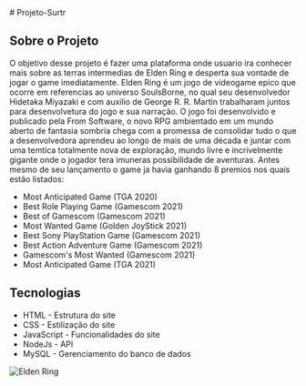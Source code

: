<div style= "width: 50%">
# Projeto-Surtr
</div>

## Sobre o Projeto

O objetivo desse projeto é fazer uma plataforma onde usuario ira conhecer mais sobre as terras intermedias de Elden Ring e desperta sua vontade de jogar o game imediatamente. Elden Ring é um jogo de videogame epico que ocorre em referencias ao universo SoulsBorne, no qual seu desenvolvedor Hidetaka Miyazaki e com auxilio de George R. R. Martin trabalharam juntos para desenvolvetura do jogo e sua narração. O jogo foi desenvolvido e publicado pela From Software, o novo RPG ambientado em um mundo aberto de fantasia sombria chega com a promessa de consolidar tudo o que a desenvolvedora aprendeu ao longo de mais de uma década e juntar com uma temtica totalmente nova de exploração, mundo livre e incrivelmente gigante onde o jogador tera imuneras possibilidade de aventuras. Antes mesmo de seu lançamento o game ja havia ganhando 8 premios nos quais estão listados:

- Most Anticipated Game (TGA 2020)
- Best Role Playing Game (Gamescom 2021)
- Best of Gamescom (Gamescom 2021)
- Most Wanted Game (Golden JoyStick 2021)
- Best Sony PlayStation Game (Gamescom 2021)
- Best Action Adventure Game (Gamescom 2021)
- Gamescom's Most Wanted (Gamescom 2021)
- Most Anticipated Game (TGA 2021)


## Tecnologias
- HTML - Estrutura do site
- CSS - Estilização do site
- JavaScript - Funcionalidades do site
- NodeJs - API 
- MySQL -  Gerenciamento do banco de dados



![Elden Ring](http://www.omultiverso.com.br/wp-content/uploads/2021/03/Elden-Ring_capa.jpg)
